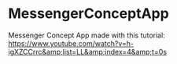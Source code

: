 # MessengerConceptApp
Messenger Concept App made with this tutorial: https://www.youtube.com/watch?v=h-igXZCCrrc&amp;list=LL&amp;index=4&amp;t=0s
